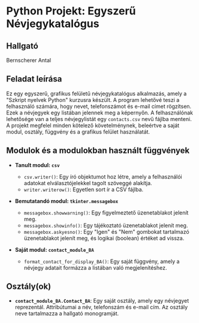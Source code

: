 # Python Projekt: Egyszerű Névjegykatalógus

## Hallgató
Bernscherer Antal

## Feladat leírása
Ez egy egyszerű, grafikus felületű névjegykatalógus alkalmazás, amely a "Szkript nyelvek Python" kurzusra készült. A program lehetővé teszi a felhasználó számára, hogy nevet, telefonszámot és e-mail címet rögzítsen. Ezek a névjegyek egy listában jelennek meg a képernyőn. A felhasználónak lehetősége van a teljes névjegylistát egy `contacts.csv` nevű fájlba menteni. A projekt megfelel minden kötelező követelménynek, beleértve a saját modul, osztály, függvény és a grafikus felület használatát.

## Modulok és a modulokban használt függvények

* **Tanult modul: `csv`**
    * `csv.writer()`: Egy író objektumot hoz létre, amely a felhasználói adatokat elválasztójelekkel tagolt szöveggé alakítja.
    * `writer.writerow()`: Egyetlen sort ír a CSV fájlba.

* **Bemutatandó modul: `tkinter.messagebox`**
    * `messagebox.showwarning()`: Egy figyelmeztető üzenetablakot jelenít meg.
    * `messagebox.showinfo()`: Egy tájékoztató üzenetablakot jelenít meg.
    * `messagebox.askyesno()`: Egy "Igen" és "Nem" gombokat tartalmazó üzenetablakot jelenít meg, és logikai (boolean) értéket ad vissza.

* **Saját modul: `contact_module_BA`**
    * `format_contact_for_display_BA()`: Egy saját függvény, amely a névjegy adatait formázza a listában való megjelenítéshez.

## Osztály(ok)

* **`contact_module_BA.Contact_BA`**: Egy saját osztály, amely egy névjegyet reprezentál. Attribútumai a név, telefonszám és e-mail cím. Az osztály neve tartalmazza a hallgató monogramját.